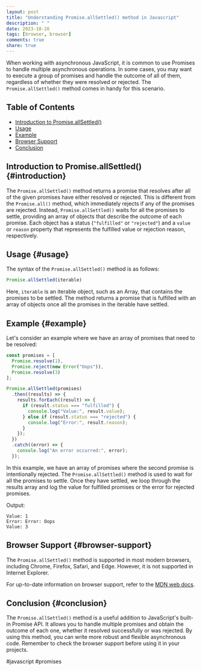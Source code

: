 ```yaml
---
layout: post
title: "Understanding Promise.allSettled() method in Javascript"
description: " "
date: 2023-10-26
tags: [browser, browser]
comments: true
share: true
---
```


When working with asynchronous JavaScript, it is common to use Promises to handle multiple asynchronous operations. In some cases, you may want to execute a group of promises and handle the outcome of all of them, regardless of whether they were resolved or rejected. The `Promise.allSettled()` method comes in handy for this scenario.

## Table of Contents
- [Introduction to Promise.allSettled()](#introduction)
- [Usage](#usage)
- [Example](#example)
- [Browser Support](#browser-support)
- [Conclusion](#conclusion)

## Introduction to Promise.allSettled() {#introduction}
The `Promise.allSettled()` method returns a promise that resolves after all of the given promises have either resolved or rejected. This is different from the `Promise.all()` method, which immediately rejects if any of the promises are rejected. Instead, `Promise.allSettled()` waits for all the promises to settle, providing an array of objects that describe the outcome of each promise. Each object has a status (`"fulfilled"` or `"rejected"`) and a `value` or `reason` property that represents the fulfilled value or rejection reason, respectively.

## Usage {#usage}
The syntax of the `Promise.allSettled()` method is as follows:

```javascript
Promise.allSettled(iterable)
```

Here, `iterable` is an iterable object, such as an Array, that contains the promises to be settled. The method returns a promise that is fulfilled with an array of objects once all the promises in the iterable have settled.

## Example {#example}
Let's consider an example where we have an array of promises that need to be resolved:

```javascript
const promises = [
  Promise.resolve(1),
  Promise.reject(new Error("Oops")),
  Promise.resolve(3)
];

Promise.allSettled(promises)
  .then((results) => {
    results.forEach((result) => {
      if (result.status === "fulfilled") {
        console.log("Value:", result.value);
      } else if (result.status === "rejected") {
        console.log("Error:", result.reason);
      }
    });
  })
  .catch((error) => {
    console.log("An error occurred:", error);
  });
```

In this example, we have an array of promises where the second promise is intentionally rejected. The `Promise.allSettled()` method is used to wait for all the promises to settle. Once they have settled, we loop through the results array and log the value for fulfilled promises or the error for rejected promises.

Output:
```
Value: 1
Error: Error: Oops
Value: 3
```

## Browser Support {#browser-support}
The `Promise.allSettled()` method is supported in most modern browsers, including Chrome, Firefox, Safari, and Edge. However, it is not supported in Internet Explorer.

For up-to-date information on browser support, refer to the [MDN web docs](https://developer.mozilla.org/en-US/docs/Web/JavaScript/Reference/Global_Objects/Promise/allSettled#browser_compatibility).

## Conclusion {#conclusion}
The `Promise.allSettled()` method is a useful addition to JavaScript's built-in Promise API. It allows you to handle multiple promises and obtain the outcome of each one, whether it resolved successfully or was rejected. By using this method, you can write more robust and flexible asynchronous code. Remember to check the browser support before using it in your projects.

#javascript #promises